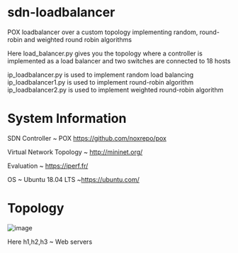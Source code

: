 # sdn-loadbalancer
POX loadbalancer over a custom topology implementing random, round-robin and weighted round robin algorithms

Here load_balancer.py gives you the topology where a controller is implemented as a load balancer and two switches are connected to 18 hosts

ip_loadbalancer.py is used to implement random load balancing
ip_loadbalancer1.py is used to implement round-robin algorithm 
ip_loadbalancer2.py is used to implement weighted round-robin algorithm

# System Information
SDN Controller ~ POX https://github.com/noxrepo/pox

Virtual Network Topology ~ http://mininet.org/

Evaluation ~ https://iperf.fr/

OS ~ Ubuntu 18.04 LTS ~https://ubuntu.com/

# Topology 

![image](https://user-images.githubusercontent.com/22559413/100772413-8786c200-33cd-11eb-820b-70f6653e8474.png)

Here h1,h2,h3 ~ Web servers

